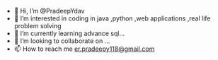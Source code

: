 - 👋 Hi, I’m @PradeepYdav
- 👀 I’m interested in coding in java ,python ,web applications ,real life problem solving
- 🌱 I’m currently learning  advance sql...
- 💞️ I’m looking to collaborate on ...
- 📫 How to reach me  er.pradeepy118@gmail.com

<!---
PradeepYdav/PradeepYdav is a ✨ special ✨ repository because its `README.md` (this file) appears on your GitHub profile.
You can click the Preview link to take a look at your changes.
--->
